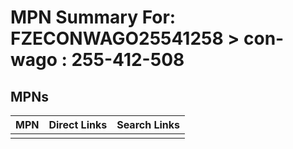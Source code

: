 



# MPN Summary For: FZECONWAGO25541258 > con-wago : 255-412-508

## MPNs
  

|MPN|Direct Links|Search Links|
| :--- | :--- | :--- |
||||
